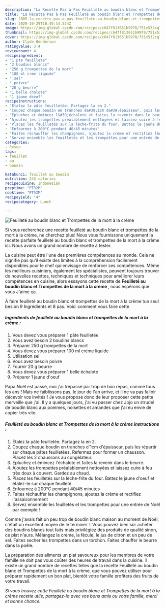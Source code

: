 ```yaml
---
description: "La Recette Pas à Pas Feuilleté au boudin blanc et Trompettes de la mort à la crème"
title: "La Recette Pas à Pas Feuilleté au boudin blanc et Trompettes de la mort à la crème"
slug: 2885-la-recette-pas-a-pas-feuillete-au-boudin-blanc-et-trompettes-de-la-mort-a-la-creme
date: 2020-10-29T18:40:14.524Z
image: https://img-global.cpcdn.com/recipes/c647f813651b9978/751x532cq70/feuillete-au-boudin-blanc-et-trompettes-de-la-mort-a-la-creme-photo-principale-de-la-recette.jpg
thumbnail: https://img-global.cpcdn.com/recipes/c647f813651b9978/751x532cq70/feuillete-au-boudin-blanc-et-trompettes-de-la-mort-a-la-creme-photo-principale-de-la-recette.jpg
cover: https://img-global.cpcdn.com/recipes/c647f813651b9978/751x532cq70/feuillete-au-boudin-blanc-et-trompettes-de-la-mort-a-la-creme-photo-principale-de-la-recette.jpg
author: Clyde Henderson
ratingvalue: 3.4
reviewcount: 4
recipeingredient:
- "1 pte feuillete"
- "2 boudins blancs"
- "250 g trompettes de la mort"
- "100 ml crme liquide"
- " sel"
- " poivre"
- "20 g beurre"
- "1 belle chalote"
- "1 jaune doeuf"
recipeinstructions:
- "Étalez la pâte feuilletée. Partagez la en 2."
- "Coupez chaque boudin en tranches d&#39;1cm d&#39;épaisseur, puis les répartir sur chaque pâtes feuilletées. Refermez pour former un chausson. Placez les 2 chaussons au congélateur."
- "Epluchez et émincez l&#39;échalote et faites la revenir dans le beurre."
- "Ajoutez les trompettes préalablement nettoyées et laissez cuire à feu très doux à couvert. Gardez au chaud."
- "Placez les feuilletés sur la lèche-frite du four. Battez le jaune d&#39;oeuf et étalez-le sur chaque feuilleté."
- "Enfournez à 200°C pendant 40/45 minutes"
- "Faites réchauffer les champignons, ajoutez la crème et rectifiez l&#39;assaisonnement"
- "Servez ensemble les feuilletés et les trompettes pour une entrée de Noël par exemple !"
categories:
- Resep
tags:
- feuillet
- au
- boudin

katakunci: feuillet au boudin 
nutrition: 245 calories
recipecuisine: Indonesian
preptime: "PT32M"
cooktime: "PT52M"
recipeyield: "4"
recipecategory: Lunch

---
```



![Feuilleté au boudin blanc et Trompettes de la mort à la crème](https://img-global.cpcdn.com/recipes/c647f813651b9978/751x532cq70/feuillete-au-boudin-blanc-et-trompettes-de-la-mort-a-la-creme-photo-principale-de-la-recette.jpg)

Si vous recherchez une recette feuilleté au boudin blanc et trompettes de la mort à la crème, ne cherchez plus! Nous vous fournissons uniquement la recette parfaite feuilleté au boudin blanc et trompettes de la mort à la crème ici. Nous avons un grand nombre de recette à tester.

La cuisine peut être l'une des premières compétences au monde. Cela ne signifie pas qu'il existe des limites à la compréhension facilement disponibles pour le chef qui envisage de renforcer ses compétences. Même les meilleurs cuisiniers, également les spécialistes, peuvent toujours trouver de nouvelles recettes, techniques et techniques pour améliorer leurs compétences en cuisine, alors essayons cette recette de <strong> Feuilleté au boudin blanc et Trompettes de la mort à la crème </strong>, nous espérons que vous J'aime ça.

<!--inarticleads1-->

À faire feuilleté au boudin blanc et trompettes de la mort à la crème tue seul besion 9 Ingrédients et 8 pas. Voici comment vous faire cette.

##### Ingrédients de feuilleté au boudin blanc et trompettes de la mort à la crème :

1. Vous devez vous préparer 1 pâte feuilletée
1. Vous avez besoin 2 boudins blancs
1. Préparer 250 g trompettes de la mort
1. Vous devez vous préparer 100 ml crème liquide
1. Utilisation  sel
1. Vous avez besoin  poivre
1. Fournir 20 g beurre
1. Vous devez vous préparer 1 belle échalote
1. Préparer 1 jaune d&#39;oeuf


Papa Noël est passé, moi j&#39;ai trépassé par trop de bon repas, comme tous les ans ! Mais ne faiblissons pas, le jour de l&#39;an arrive, et il ne va pas falloir décevoir vos invités ! Je vous propose donc de leur proposer cette petite merveille que j&#39;ai. Il y a quelques jours, j&#39;ai vu passer chez Jojo un strudel de boudin blanc aux pommes, noisettes et amandes que j&#39;ai eu envie de copier très vite. 

<!--inarticleads2-->

##### Feuilleté au boudin blanc et Trompettes de la mort à la crème instructions :

1. Étalez la pâte feuilletée. Partagez la en 2.
1. Coupez chaque boudin en tranches d&#39;1cm d&#39;épaisseur, puis les répartir sur chaque pâtes feuilletées. Refermez pour former un chausson. Placez les 2 chaussons au congélateur.
1. Epluchez et émincez l&#39;échalote et faites la revenir dans le beurre.
1. Ajoutez les trompettes préalablement nettoyées et laissez cuire à feu très doux à couvert. Gardez au chaud.
1. Placez les feuilletés sur la lèche-frite du four. Battez le jaune d&#39;oeuf et étalez-le sur chaque feuilleté.
1. Enfournez à 200°C pendant 40/45 minutes
1. Faites réchauffer les champignons, ajoutez la crème et rectifiez l&#39;assaisonnement
1. Servez ensemble les feuilletés et les trompettes pour une entrée de Noël par exemple !


Comme j&#39;avais fait un peu trop de boudin blanc maison au moment de Noël, c&#39;était un excellent moyen de le terminer !. Vous pouvez bien sûr acheter des boudins blancs tout faits mais privilégiez des produits de qualité sinon, ce plat n&#39;aura. Mélangez la crème, la fécule, le jus de citron et un peu de sel. Faites secher les trompettes dans un torchon. Faites chauffer le beurre dans la poêle. 

<!--inarticleads1-->

<p>
La préparation des aliments un plat savoureux pour les membres de votre famille ne doit pas vous coûter des heures de travail dans la cuisine. Il existe un grand nombre de recettes telles que la recette Feuilleté au boudin blanc et Trompettes de la mort à la crème, que vous pouvez utiliser pour préparer rapidement un bon plat, bientôt votre famille profitera des fruits de votre travail.
</p>

<p>
<i>Si vous trouvez cette Feuilleté au boudin blanc et Trompettes de la mort à la crème recette utile, partagez-la avec vos bons amis ou votre famille, merci et bonne chance.</i>
</p>
